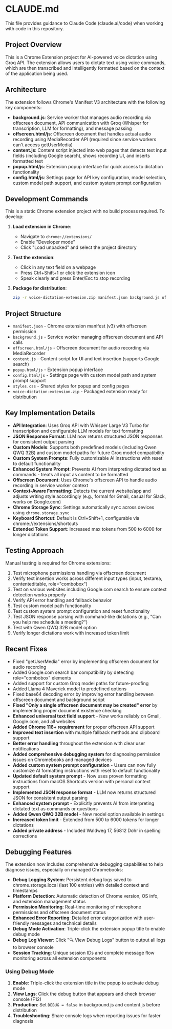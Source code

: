 # CLAUDE.md

This file provides guidance to Claude Code (claude.ai/code) when working with code in this repository.

## Project Overview

This is a Chrome Extension project for AI-powered voice dictation using Groq API. The extension allows users to dictate text using voice commands, which are then transcribed and intelligently formatted based on the context of the application being used.

## Architecture

The extension follows Chrome's Manifest V3 architecture with the following key components:

- **background.js**: Service worker that manages audio recording via offscreen document, API communication with Groq (Whisper for transcription, LLM for formatting), and message passing
- **offscreen.html/js**: Offscreen document that handles actual audio recording using MediaRecorder API (required since service workers can't access getUserMedia)
- **content.js**: Content script injected into web pages that detects text input fields (including Google search), shows recording UI, and inserts formatted text
- **popup.html/js**: Extension popup interface for quick access to dictation functionality
- **config.html/js**: Settings page for API key configuration, model selection, custom model path support, and custom system prompt configuration

## Development Commands

This is a static Chrome extension project with no build process required. To develop:

1. **Load extension in Chrome**:
   - Navigate to `chrome://extensions/`
   - Enable "Developer mode"
   - Click "Load unpacked" and select the project directory

2. **Test the extension**:
   - Click in any text field on a webpage
   - Press Ctrl+Shift+1 or click the extension icon
   - Speak clearly and press Enter/Esc to stop recording

3. **Package for distribution**:
   ```bash
   zip -r voice-dictation-extension.zip manifest.json background.js offscreen.html offscreen.js content.js popup.html popup.js config.html config.js styles.css -x ".*" -x "__MACOSX" -x "*.md"
   ```

## Project Structure

- `manifest.json` - Chrome extension manifest (v3) with offscreen permission
- `background.js` - Service worker managing offscreen document and API calls
- `offscreen.html/js` - Offscreen document for audio recording via MediaRecorder
- `content.js` - Content script for UI and text insertion (supports Google search)
- `popup.html/js` - Extension popup interface
- `config.html/js` - Settings page with custom model path and system prompt support
- `styles.css` - Shared styles for popup and config pages
- `voice-dictation-extension.zip` - Packaged extension ready for distribution

## Key Implementation Details

- **API Integration**: Uses Groq API with Whisper Large V3 Turbo for transcription and configurable LLM models for text formatting
- **JSON Response Format**: LLM now returns structured JSON responses for consistent output parsing
- **Custom Models**: Supports both predefined models (including Qwen QWQ 32B) and custom model paths for future Groq model compatibility
- **Custom System Prompts**: Fully customizable AI instructions with reset to default functionality
- **Enhanced System Prompt**: Prevents AI from interpreting dictated text as commands - treats all input as content to be formatted
- **Offscreen Document**: Uses Chrome's offscreen API to handle audio recording in service worker context
- **Context-Aware Formatting**: Detects the current website/app and adjusts writing style accordingly (e.g., formal for Gmail, casual for Slack, works on Google.com)
- **Chrome Storage Sync**: Settings automatically sync across devices using `chrome.storage.sync`
- **Keyboard Shortcut**: Default is Ctrl+Shift+1, configurable via chrome://extensions/shortcuts
- **Extended Token Support**: Increased max tokens from 500 to 6000 for longer dictations

## Testing Approach

Manual testing is required for Chrome extensions:
1. Test microphone permissions handling via offscreen document
2. Verify text insertion works across different input types (input, textarea, contenteditable, role="combobox")
3. Test on various websites including Google.com search to ensure context detection works properly
4. Verify API error handling and fallback behavior
5. Test custom model path functionality
6. Test custom system prompt configuration and reset functionality
7. Test JSON response parsing with command-like dictations (e.g., "Can you help me schedule a meeting?")
8. Test with Qwen QWQ 32B model option
9. Verify longer dictations work with increased token limit

## Recent Fixes

- Fixed "getUserMedia" error by implementing offscreen document for audio recording
- Added Google.com search bar compatibility by detecting role="combobox" elements
- Added support for custom Groq model paths for future-proofing
- Added Llama 4 Maverick model to predefined options
- Fixed base64 decoding error by improving error handling between offscreen document and background script
- **Fixed "Only a single offscreen document may be created" error** by implementing proper document existence checking
- **Enhanced universal text field support** - Now works reliably on Gmail, Google.com, and all websites
- **Added Chrome 116+ requirement** for proper offscreen API support
- **Improved text insertion** with multiple fallback methods and clipboard support
- **Better error handling** throughout the extension with clear user notifications
- **Added comprehensive debugging system** for diagnosing permission issues on Chromebooks and managed devices
- **Added custom system prompt configuration** - Users can now fully customize AI formatting instructions with reset to default functionality
- **Updated default system prompt** - Now uses proven formatting instructions from macOS Shortcuts version with personal context support
- **Implemented JSON response format** - LLM now returns structured JSON for consistent output parsing
- **Enhanced system prompt** - Explicitly prevents AI from interpreting dictated text as commands or questions
- **Added Qwen QWQ 32B model** - New model option available in settings
- **Increased token limit** - Extended from 500 to 6000 tokens for longer dictations
- **Added private address** - Included Waldweg 17, 56812 Dohr in spelling corrections

## Debugging Features

The extension now includes comprehensive debugging capabilities to help diagnose issues, especially on managed Chromebooks:

- **Debug Logging System**: Persistent debug logs saved to chrome.storage.local (last 100 entries) with detailed context and timestamps
- **Platform Detection**: Automatic detection of Chrome version, OS info, and extension management status
- **Permission Monitoring**: Real-time monitoring of microphone permissions and offscreen document status
- **Enhanced Error Reporting**: Detailed error categorization with user-friendly messages and technical details
- **Debug Mode Activation**: Triple-click the extension popup title to enable debug mode
- **Debug Log Viewer**: Click "🔍 View Debug Logs" button to output all logs to browser console
- **Session Tracking**: Unique session IDs and complete message flow monitoring across all extension components

### Using Debug Mode

1. **Enable**: Triple-click the extension title in the popup to activate debug mode
2. **View Logs**: Click the debug button that appears and check browser console (F12)
3. **Production**: Set `DEBUG = false` in background.js and content.js before distribution
4. **Troubleshooting**: Share console logs when reporting issues for faster diagnosis